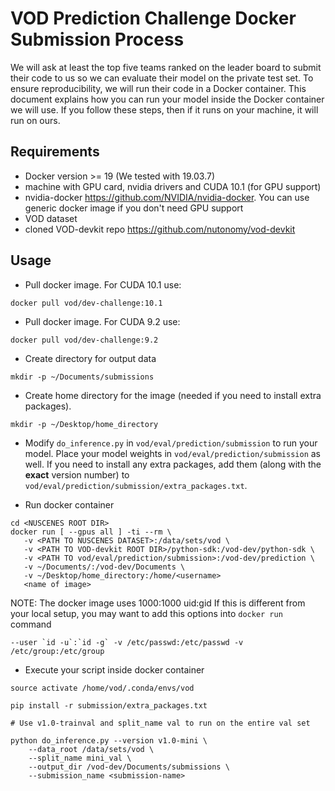# VOD Prediction Challenge Docker Submission Process

We will ask at least the top five teams ranked on the leader board to submit their code to us so we can
evaluate their model on the private test set. To ensure reproducibility, we will run their code
in a Docker container. This document explains how you can run your model inside the Docker container we
will use. If you follow these steps, then if it runs on your machine, it will run on ours. 

## Requirements

- Docker version >= 19 (We tested with 19.03.7)
- machine with GPU card, nvidia drivers and CUDA 10.1 (for GPU support)
- nvidia-docker https://github.com/NVIDIA/nvidia-docker. You can use generic docker image if you don't need GPU support
- VOD dataset
- cloned VOD-devkit repo https://github.com/nutonomy/vod-devkit

## Usage
- Pull docker image. For CUDA 10.1 use:
```
docker pull vod/dev-challenge:10.1
```
- Pull docker image. For CUDA 9.2 use:
```
docker pull vod/dev-challenge:9.2
```


- Create directory for output data
```
mkdir -p ~/Documents/submissions
```

- Create home directory for the image (needed if you need to install extra packages).
```
mkdir -p ~/Desktop/home_directory
```

- Modify `do_inference.py` in `vod/eval/prediction/submission` to 
run your model. Place your model weights in
`vod/eval/prediction/submission` as well. If you need to install any
extra packages, add them (along with the **exact** version number) to
`vod/eval/prediction/submission/extra_packages.txt`.

- Run docker container
```
cd <NUSCENES ROOT DIR>
docker run [ --gpus all ] -ti --rm \
   -v <PATH TO NUSCENES DATASET>:/data/sets/vod \
   -v <PATH TO VOD-devkit ROOT DIR>/python-sdk:/vod-dev/python-sdk \
   -v <PATH TO vod/eval/prediction/submission>:/vod-dev/prediction \
   -v ~/Documents/:/vod-dev/Documents \
   -v ~/Desktop/home_directory:/home/<username>
   <name of image>
```

NOTE: The docker image uses 1000:1000 uid:gid
If this is different from your local setup, you may want to add this options into `docker run` command
```
--user `id -u`:`id -g` -v /etc/passwd:/etc/passwd -v /etc/group:/etc/group
```

- Execute your script inside docker container
```
source activate /home/vod/.conda/envs/vod

pip install -r submission/extra_packages.txt

# Use v1.0-trainval and split_name val to run on the entire val set

python do_inference.py --version v1.0-mini \
    --data_root /data/sets/vod \
    --split_name mini_val \
    --output_dir /vod-dev/Documents/submissions \
    --submission_name <submission-name>
```
